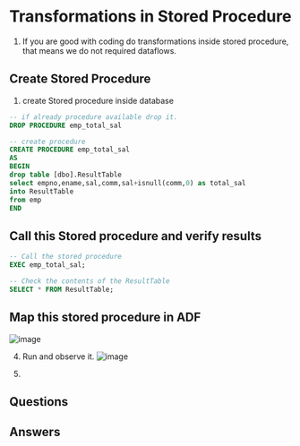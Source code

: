 # Transformations in Stored Procedure

1. If you are good with coding do transformations inside stored procedure, that means we do not required dataflows.

## Create Stored Procedure

1. create Stored procedure inside database


```sql
-- if already procedure available drop it.
DROP PROCEDURE emp_total_sal

-- create procedure
CREATE PROCEDURE emp_total_sal
AS
BEGIN
drop table [dbo].ResultTable
select empno,ename,sal,comm,sal+isnull(comm,0) as total_sal 
into ResultTable
from emp
END
```
## Call this Stored procedure and verify results
``` sql
-- Call the stored procedure
EXEC emp_total_sal;

-- Check the contents of the ResultTable
SELECT * FROM ResultTable;

```
## Map this stored procedure in ADF

  ![image](https://github.com/rritec/Cloud-Data-Engineering/assets/20516321/34935fa4-9b74-4d0e-ac16-be5def3e95a9)

4. Run and observe it.
   ![image](https://github.com/rritec/Cloud-Data-Engineering/assets/20516321/5833de7f-ac19-4845-803b-82161e952769)

5. 
## Questions
## Answers
